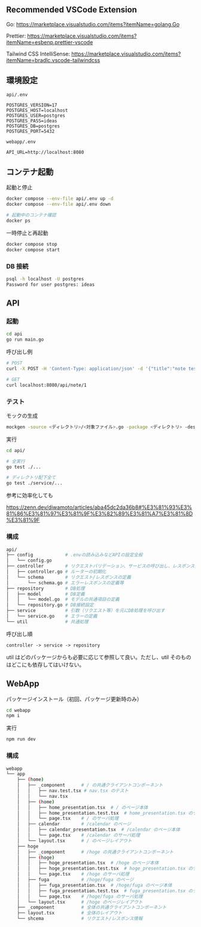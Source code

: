 ## Recommended VSCode Extension

Go: https://marketplace.visualstudio.com/items?itemName=golang.Go

Prettier: https://marketplace.visualstudio.com/items?itemName=esbenp.prettier-vscode

Tailwind CSS IntelliSense: https://marketplace.visualstudio.com/items?itemName=bradlc.vscode-tailwindcss

## 環境設定

`api/.env`

```properties
POSTGRES_VERSION=17
POSTGRES_HOST=localhost
POSTGRES_USER=postgres
POSTGRES_PASS=ideas
POSTGRES_DB=postgres
POSTGRES_PORT=5432
```

`webapp/.env`

```properties
API_URL=http://localhost:8080
```

## コンテナ起動

起動と停止

```bash
docker compose --env-file api/.env up -d
docker compose --env-file api/.env down

# 起動中のコンテナ確認
docker ps
```

一時停止と再起動

```bash
docker compose stop
docker compose start
```

### DB 接続

```bash
psql -h localhost -U postgres
Password for user postgres: ideas
```

## API

### 起動

```bash
cd api
go run main.go
```

呼び出し例

```bash
# POST
curl -X POST -H 'Content-Type: application/json' -d '{"title":"note test", "body": "hello."}' localhost:8080/api/note

# GET
curl localhost:8080/api/note/1
```

### テスト

モックの生成

```bash
mockgen -source <ディレクトリ>/<対象ファイル>.go -package <ディレクトリ> -destination <ディレクトリ>/<対象ファイル>_mock.go
```

実行

```bash
cd api/

# 全実行
go test ./...

# ディレクトリ配下全て
go test ./service/...
```

参考に効率化しても

https://zenn.dev/diwamoto/articles/aba45dc2da36b8#%E3%81%93%E3%81%86%E3%81%97%E3%81%9F%E3%82%89%E3%81%A7%E3%81%8D%E3%81%9F

### 構成

```bash
api/
├── config            # .envの読み込みなどAPIの設定全般
│   └── config.go
├── controller        # リクエストバリデーション、サービスの呼び出し、レスポンスハンドリング
│   ├── controller.go # ルーターの初期化
│   └── schema        # リクエスト/レスポンスの定義
│       └── schema.go # エラーレスポンスの定義等
├── repository        # DB処理
│   ├── model         # DB定義
│   │   └── model.go  # モデルの共通項目の定義
│   └── repository.go # DB接続設定
├── service           # 引数（リクエスト等）を元にDB処理を呼び出す
│   └── service.go    # エラーの定義
└── util              # 共通処理
```

呼び出し順

```
controller -> service -> repository
```

util はどのパッケージからも必要に応じて参照して良い。ただし、util そのものはどこにも依存してはいけない。

## WebApp

パッケージインストール（初回、パッケージ更新時のみ）

```bash
cd webapp
npm i
```

実行

```bash
npm run dev
```

### 構成

```bash
webapp
└── app
    ├── (home)
    │   ├── _component      # / の共通クライアントコンポーネント
    │   │   ├── nav.test.tsx # nav.tsx のテスト
    │   │   └── nav.tsx
    │   ├── (home)
    │   │   ├── home_presentation.tsx  # / のページ本体
    │   │   ├── home_presentation.test.tsx  # home_presentation.tsx のテスト
    │   │   └── page.tsx    # / のサーバ処理
    │   ├── calendar        # /calendar のページ
    │   │   ├── calendar_presentation.tsx  # /calendar のページ本体
    │   │   └── page.tsx    # /calendar のサーバ処理
    │   └── layout.tsx      # / のページレイアウト
    ├── hoge
    │   ├── _component      # /hoge の共通クライアントコンポーネント
    │   ├── (hoge)
    │   │   ├── hoge_presentation.tsx  # /hoge のページ本体
    │   │   ├── hoge_presentation.test.tsx  # hoge_presentation.tsx のテスト
    │   │   └── page.tsx    # /hoge のサーバ処理
    │   ├── fuga            # /hoge/fuga のページ
    │   │   ├── fuga_presentation.tsx  # /hoge/fuga のページ本体
    │   │   ├── fuga_presentation.test.tsx  # fuga_presentation.tsx のテスト
    │   │   └── page.tsx    # /hoge/fuga のサーバ処理
    │   └── layout.tsx      # /hoge のページレイアウト
    ├── _component          # 全体の共通クライアントコンポーネント
    ├── layout.tsx          # 全体のレイアウト
    └── shcema              # リクエスト/レスポンス情報
```
